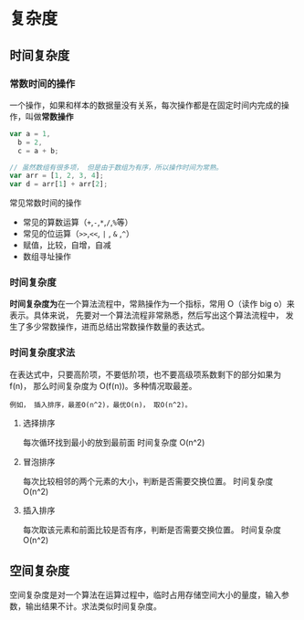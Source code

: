 # 复杂度

## 时间复杂度

### 常数时间的操作

一个操作，如果和样本的数据量没有关系，每次操作都是在固定时间内完成的操作，叫做**常数操作**

```js | pure
var a = 1,
  b = 2,
  c = a + b;

// 虽然数组有很多项， 但是由于数组为有序，所以操作时间为常熟。
var arr = [1, 2, 3, 4];
var d = arr[1] + arr[2];
```

常见常数时间的操作

- 常见的算数运算（`+`,`-`,`*`,`/`,`%`等）
- 常见的位运算（`>>`,`<<`, `|` , `&` ,`^`）
- 赋值，比较，自增，自减
- 数组寻址操作

### 时间复杂度

**时间复杂度为**在一个算法流程中，常熟操作为一个指标，常用 O（读作 big o）来表示。具体来说， 先要对一个算法流程非常熟悉，然后写出这个算法流程中， 发生了多少常数操作，进而总结出常数操作数量的表达式。

### 时间复杂度求法

在表达式中，只要高阶项，不要低阶项，也不要高级项系数剩下的部分如果为 f(n)， 那么时间复杂度为 O(f(n))。多种情况取最差。

    例如， 插入排序，最差O(n^2)，最优O(n)， 取O(n^2)。

1. 选择排序

   每次循环找到最小的放到最前面
   时间复杂度 O(n^2)

2. 冒泡排序

   每次比较相邻的两个元素的大小，判断是否需要交换位置。
   时间复杂度 O(n^2)

3. 插入排序

   每次取该元素和前面比较是否有序，判断是否需要交换位置。
   时间复杂度 O(n^2)

## 空间复杂度

空间复杂度是对一个算法在运算过程中，临时占用存储空间大小的量度，输入参数，输出结果不计。求法类似时间复杂度。
